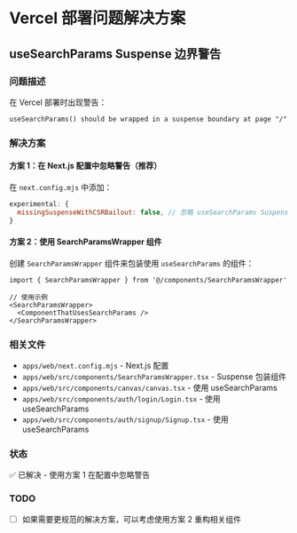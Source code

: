 # Vercel 部署问题解决方案

## useSearchParams Suspense 边界警告

### 问题描述
在 Vercel 部署时出现警告：
```
useSearchParams() should be wrapped in a suspense boundary at page "/"
```

### 解决方案

#### 方案 1：在 Next.js 配置中忽略警告（推荐）
在 `next.config.mjs` 中添加：
```javascript
experimental: {
  missingSuspenseWithCSRBailout: false, // 忽略 useSearchParams Suspense 警告
}
```

#### 方案 2：使用 SearchParamsWrapper 组件
创建 `SearchParamsWrapper` 组件来包装使用 `useSearchParams` 的组件：
```tsx
import { SearchParamsWrapper } from '@/components/SearchParamsWrapper'

// 使用示例
<SearchParamsWrapper>
  <ComponentThatUsesSearchParams />
</SearchParamsWrapper>
```

### 相关文件
- `apps/web/next.config.mjs` - Next.js 配置
- `apps/web/src/components/SearchParamsWrapper.tsx` - Suspense 包装组件
- `apps/web/src/components/canvas/canvas.tsx` - 使用 useSearchParams
- `apps/web/src/components/auth/login/Login.tsx` - 使用 useSearchParams
- `apps/web/src/components/auth/signup/Signup.tsx` - 使用 useSearchParams

### 状态
✅ 已解决 - 使用方案 1 在配置中忽略警告

### TODO
- [ ] 如果需要更规范的解决方案，可以考虑使用方案 2 重构相关组件 